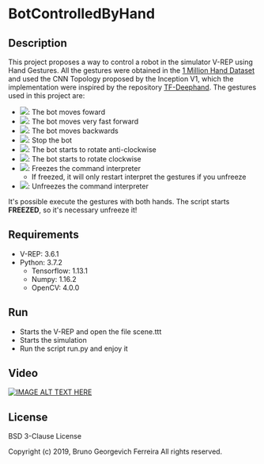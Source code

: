 # BotControlledByHand
## Description
This project proposes a way to control a robot in the simulator V-REP using Hand Gestures. All the gestures were obtained in
the [1 Million Hand Dataset](https://www-i6.informatik.rwth-aachen.de/~koller/1miohands/]) and used the CNN Topology proposed
by the Inception V1, which the implementation were inspired by the repository [TF-Deephand](https://github.com/neccam/TF-DeepHand).
The gestures used in this project are:

 - ![](https://www-i6.informatik.rwth-aachen.de/~koller/1miohands/Handshape_3_1_1.png): The bot moves foward
 - ![](https://www-i6.informatik.rwth-aachen.de/~koller/1miohands/Handshape_5_1_1.png): The bot moves very fast forward
 - ![](https://www-i6.informatik.rwth-aachen.de/~koller/1miohands/Handshape_7_1_1.png): The bot moves backwards
 - ![](https://www-i6.informatik.rwth-aachen.de/~koller/1miohands/Handshape_6_4_1.png): Stop the bot 
 - ![](https://www-i6.informatik.rwth-aachen.de/~koller/1miohands/Handshape_2_1_1.png): The bot starts to rotate anti-clockwise
 - ![](https://www-i6.informatik.rwth-aachen.de/~koller/1miohands/Handshape_1_1_3.png): The bot starts to rotate clockwise
 - ![](https://www-i6.informatik.rwth-aachen.de/~koller/1miohands/Handshape_4_3_1.png): Freezes the command interpreter
    - If freezed, it will only restart interpret the gestures if you unfreeze
 - ![](https://www-i6.informatik.rwth-aachen.de/~koller/1miohands/Handshape_3_2_1.png): Unfreezes the command interpreter
 
It's possible execute the gestures with both hands. The script starts **FREEZED**, so it's necessary unfreeze it!

## Requirements
 - V-REP: 3.6.1
 - Python: 3.7.2
    - Tensorflow: 1.13.1
    - Numpy: 1.16.2
    - OpenCV: 4.0.0
    
## Run
  - Starts the V-REP and open the file scene.ttt
  - Starts the simulation
  - Run the script run.py and enjoy it
  
## Video

[![IMAGE ALT TEXT HERE](http://img.youtube.com/vi/X_Z0I6pzNpc/0.jpg)](http://www.youtube.com/watch?v=X_Z0I6pzNpc)

## License
BSD 3-Clause License

Copyright (c) 2019, Bruno Georgevich Ferreira
All rights reserved.
